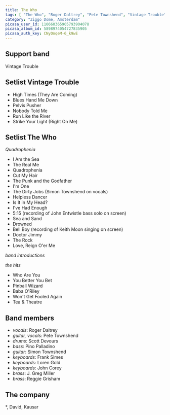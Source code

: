 ```yaml
---
title: The Who
tags: [ "The Who", "Roger Daltrey", "Pete Townshend", "Vintage Trouble" ]
category: "Ziggo Dome, Amsterdam"
picasa_user_id: 110660365905793904078
picasa_album_id: 5898974054727835905
picasa_auth_key: CNyOnqeM-6_k9wE
---
```

Support band
------------
Vintage Trouble

Setlist Vintage Trouble
-----------------------
* High Times (They Are Coming)
* Blues Hand Me Down
* Pelvis Pusher
* Nobody Told Me
* Run Like the River
* Strike Your Light (Right On Me) 

Setlist The Who
---------------
_Quadrophenia_

* I Am the Sea
* The Real Me
* Quadrophenia
* Cut My Hair
* The Punk and the Godfather
* I'm One
* The Dirty Jobs (Simon Townshend on vocals)
* Helpless Dancer
* Is It in My Head?
* I've Had Enough
* 5:15 (recording of John Entwistle bass solo on screen)
* Sea and Sand
* Drowned
* Bell Boy (recording of Keith Moon singing on screen)
* Doctor Jimmy
* The Rock
* Love, Reign O'er Me

_band introductions_

_the hits_

* Who Are You
* You Better You Bet
* Pinball Wizard
* Baba O'Riley
* Won't Get Fooled Again
* Tea & Theatre

Band members
------------
* _vocals_: Roger Daltrey
* _guitar, vocals_: Pete Townshend
* _drums_: Scott Devours
* _bass_: Pino Palladino
* _guitar_: Simon Townshend
* _keyboards_: Frank Simes
* _keyboards_: Loren Gold
* _keyboards_: John Corey
* _brass_: J. Greg Miller
* _brass_: Reggie Grisham

The company
-----------
*, David, Kausar
